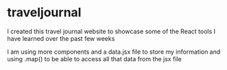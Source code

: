 # traveljournal

I created this travel journal website to showcase some of the React tools I have learned over the past few weeks
 
 I am using more components and a data.jsx file to store my information and using .map() to be able to access all that data from the jsx file
